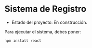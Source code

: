 <h1> Sistema de Registro </h1>

- Estado del proyecto: En construcción.

Para ejecutar el sistema, debes poner: 

```npm install react```
